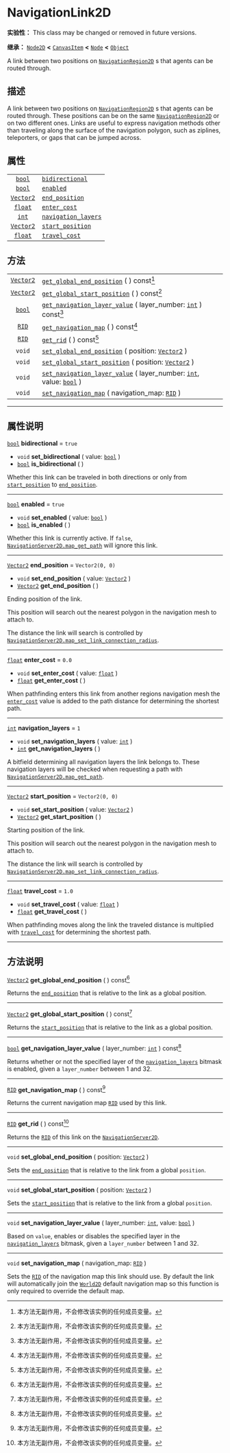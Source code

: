 <!-- ⚠ 请勿编辑本文件 ⚠ -->
<!-- 本文档使用脚本从 WeDot 引擎源码仓库生成。 -->
<!-- 生成脚本：https://github.com/WeDot-Engine/WeDot/tree/4.3/doc/tools/make_md.py； -->
<!-- 原文件：https://github.com/WeDot-Engine/WeDot/tree/4.3/doc/classes/NavigationLink2D.xml。 -->

<div id="_class_navigationlink2d"></div>

# NavigationLink2D

**实验性：** This class may be changed or removed in future versions.

**继承：** [`Node2D`](class_node2d.md) **<** [`CanvasItem`](class_canvasitem.md) **<** [`Node`](class_node.md) **<** [`Object`](class_object.md)

A link between two positions on [`NavigationRegion2D`](class_navigationregion2d.md) s that agents can be routed through.

## 描述

A link between two positions on [`NavigationRegion2D`](class_navigationregion2d.md) s that agents can be routed through. These positions can be on the same [`NavigationRegion2D`](class_navigationregion2d.md) or on two different ones. Links are useful to express navigation methods other than traveling along the surface of the navigation polygon, such as ziplines, teleporters, or gaps that can be jumped across.

## 属性

|||
|:-:|:--|
| [`bool`](class_bool.md)       | [`bidirectional`](class_navigationlink2d.md#class_navigationlink2d_property_bidirectional)         | ``true``          |
| [`bool`](class_bool.md)       | [`enabled`](class_navigationlink2d.md#class_navigationlink2d_property_enabled)                     | ``true``          |
| [`Vector2`](class_vector2.md) | [`end_position`](class_navigationlink2d.md#class_navigationlink2d_property_end_position)           | ``Vector2(0, 0)`` |
| [`float`](class_float.md)     | [`enter_cost`](class_navigationlink2d.md#class_navigationlink2d_property_enter_cost)               | ``0.0``           |
| [`int`](class_int.md)         | [`navigation_layers`](class_navigationlink2d.md#class_navigationlink2d_property_navigation_layers) | ``1``             |
| [`Vector2`](class_vector2.md) | [`start_position`](class_navigationlink2d.md#class_navigationlink2d_property_start_position)       | ``Vector2(0, 0)`` |
| [`float`](class_float.md)     | [`travel_cost`](class_navigationlink2d.md#class_navigationlink2d_property_travel_cost)             | ``1.0``           |

## 方法

|||
|:-:|:--|
| [`Vector2`](class_vector2.md) | [`get_global_end_position`](class_navigationlink2d.md#class_navigationlink2d_method_get_global_end_position) ( ) const[^const]                                                             |
| [`Vector2`](class_vector2.md) | [`get_global_start_position`](class_navigationlink2d.md#class_navigationlink2d_method_get_global_start_position) ( ) const[^const]                                                         |
| [`bool`](class_bool.md)       | [`get_navigation_layer_value`](class_navigationlink2d.md#class_navigationlink2d_method_get_navigation_layer_value) ( layer_number: [`int`](class_int.md) ) const[^const]                   |
| [`RID`](class_rid.md)         | [`get_navigation_map`](class_navigationlink2d.md#class_navigationlink2d_method_get_navigation_map) ( ) const[^const]                                                                       |
| [`RID`](class_rid.md)         | [`get_rid`](class_navigationlink2d.md#class_navigationlink2d_method_get_rid) ( ) const[^const]                                                                                             |
| `void`                        | [`set_global_end_position`](class_navigationlink2d.md#class_navigationlink2d_method_set_global_end_position) ( position: [`Vector2`](class_vector2.md) )                                   |
| `void`                        | [`set_global_start_position`](class_navigationlink2d.md#class_navigationlink2d_method_set_global_start_position) ( position: [`Vector2`](class_vector2.md) )                               |
| `void`                        | [`set_navigation_layer_value`](class_navigationlink2d.md#class_navigationlink2d_method_set_navigation_layer_value) ( layer_number: [`int`](class_int.md), value: [`bool`](class_bool.md) ) |
| `void`                        | [`set_navigation_map`](class_navigationlink2d.md#class_navigationlink2d_method_set_navigation_map) ( navigation_map: [`RID`](class_rid.md) )                                               |

<!-- rst-class:: classref-section-separator -->

---

## 属性说明

<div id="_class_navigationlink2d_property_bidirectional"></div>

[`bool`](class_bool.md) **bidirectional** = ``true`` <div id="class_navigationlink2d_property_bidirectional"></div>

- `void` **set_bidirectional** ( value: [`bool`](class_bool.md) )
- [`bool`](class_bool.md) **is_bidirectional** ( )

Whether this link can be traveled in both directions or only from [`start_position`](class_navigationlink2d.md#class_navigationlink2d_property_start_position) to [`end_position`](class_navigationlink2d.md#class_navigationlink2d_property_end_position).

<!-- rst-class:: classref-item-separator -->

---

<div id="_class_navigationlink2d_property_enabled"></div>

[`bool`](class_bool.md) **enabled** = ``true`` <div id="class_navigationlink2d_property_enabled"></div>

- `void` **set_enabled** ( value: [`bool`](class_bool.md) )
- [`bool`](class_bool.md) **is_enabled** ( )

Whether this link is currently active. If `false`, [`NavigationServer2D.map_get_path`](class_navigationserver2d.md#class_navigationserver2d_method_map_get_path) will ignore this link.

<!-- rst-class:: classref-item-separator -->

---

<div id="_class_navigationlink2d_property_end_position"></div>

[`Vector2`](class_vector2.md) **end_position** = ``Vector2(0, 0)`` <div id="class_navigationlink2d_property_end_position"></div>

- `void` **set_end_position** ( value: [`Vector2`](class_vector2.md) )
- [`Vector2`](class_vector2.md) **get_end_position** ( )

Ending position of the link.

This position will search out the nearest polygon in the navigation mesh to attach to.

The distance the link will search is controlled by [`NavigationServer2D.map_set_link_connection_radius`](class_navigationserver2d.md#class_navigationserver2d_method_map_set_link_connection_radius).

<!-- rst-class:: classref-item-separator -->

---

<div id="_class_navigationlink2d_property_enter_cost"></div>

[`float`](class_float.md) **enter_cost** = ``0.0`` <div id="class_navigationlink2d_property_enter_cost"></div>

- `void` **set_enter_cost** ( value: [`float`](class_float.md) )
- [`float`](class_float.md) **get_enter_cost** ( )

When pathfinding enters this link from another regions navigation mesh the [`enter_cost`](class_navigationlink2d.md#class_navigationlink2d_property_enter_cost) value is added to the path distance for determining the shortest path.

<!-- rst-class:: classref-item-separator -->

---

<div id="_class_navigationlink2d_property_navigation_layers"></div>

[`int`](class_int.md) **navigation_layers** = ``1`` <div id="class_navigationlink2d_property_navigation_layers"></div>

- `void` **set_navigation_layers** ( value: [`int`](class_int.md) )
- [`int`](class_int.md) **get_navigation_layers** ( )

A bitfield determining all navigation layers the link belongs to. These navigation layers will be checked when requesting a path with [`NavigationServer2D.map_get_path`](class_navigationserver2d.md#class_navigationserver2d_method_map_get_path).

<!-- rst-class:: classref-item-separator -->

---

<div id="_class_navigationlink2d_property_start_position"></div>

[`Vector2`](class_vector2.md) **start_position** = ``Vector2(0, 0)`` <div id="class_navigationlink2d_property_start_position"></div>

- `void` **set_start_position** ( value: [`Vector2`](class_vector2.md) )
- [`Vector2`](class_vector2.md) **get_start_position** ( )

Starting position of the link.

This position will search out the nearest polygon in the navigation mesh to attach to.

The distance the link will search is controlled by [`NavigationServer2D.map_set_link_connection_radius`](class_navigationserver2d.md#class_navigationserver2d_method_map_set_link_connection_radius).

<!-- rst-class:: classref-item-separator -->

---

<div id="_class_navigationlink2d_property_travel_cost"></div>

[`float`](class_float.md) **travel_cost** = ``1.0`` <div id="class_navigationlink2d_property_travel_cost"></div>

- `void` **set_travel_cost** ( value: [`float`](class_float.md) )
- [`float`](class_float.md) **get_travel_cost** ( )

When pathfinding moves along the link the traveled distance is multiplied with [`travel_cost`](class_navigationlink2d.md#class_navigationlink2d_property_travel_cost) for determining the shortest path.

<!-- rst-class:: classref-section-separator -->

---

## 方法说明

<div id="_class_navigationlink2d_method_get_global_end_position"></div>

[`Vector2`](class_vector2.md) **get_global_end_position** ( ) const[^const]<div id="class_navigationlink2d_method_get_global_end_position"></div>

Returns the [`end_position`](class_navigationlink2d.md#class_navigationlink2d_property_end_position) that is relative to the link as a global position.

<!-- rst-class:: classref-item-separator -->

---

<div id="_class_navigationlink2d_method_get_global_start_position"></div>

[`Vector2`](class_vector2.md) **get_global_start_position** ( ) const[^const]<div id="class_navigationlink2d_method_get_global_start_position"></div>

Returns the [`start_position`](class_navigationlink2d.md#class_navigationlink2d_property_start_position) that is relative to the link as a global position.

<!-- rst-class:: classref-item-separator -->

---

<div id="_class_navigationlink2d_method_get_navigation_layer_value"></div>

[`bool`](class_bool.md) **get_navigation_layer_value** ( layer_number: [`int`](class_int.md) ) const[^const]<div id="class_navigationlink2d_method_get_navigation_layer_value"></div>

Returns whether or not the specified layer of the [`navigation_layers`](class_navigationlink2d.md#class_navigationlink2d_property_navigation_layers) bitmask is enabled, given a `layer_number` between 1 and 32.

<!-- rst-class:: classref-item-separator -->

---

<div id="_class_navigationlink2d_method_get_navigation_map"></div>

[`RID`](class_rid.md) **get_navigation_map** ( ) const[^const]<div id="class_navigationlink2d_method_get_navigation_map"></div>

Returns the current navigation map [`RID`](class_rid.md) used by this link.

<!-- rst-class:: classref-item-separator -->

---

<div id="_class_navigationlink2d_method_get_rid"></div>

[`RID`](class_rid.md) **get_rid** ( ) const[^const]<div id="class_navigationlink2d_method_get_rid"></div>

Returns the [`RID`](class_rid.md) of this link on the [`NavigationServer2D`](class_navigationserver2d.md).

<!-- rst-class:: classref-item-separator -->

---

<div id="_class_navigationlink2d_method_set_global_end_position"></div>

`void` **set_global_end_position** ( position: [`Vector2`](class_vector2.md) )<div id="class_navigationlink2d_method_set_global_end_position"></div>

Sets the [`end_position`](class_navigationlink2d.md#class_navigationlink2d_property_end_position) that is relative to the link from a global `position`.

<!-- rst-class:: classref-item-separator -->

---

<div id="_class_navigationlink2d_method_set_global_start_position"></div>

`void` **set_global_start_position** ( position: [`Vector2`](class_vector2.md) )<div id="class_navigationlink2d_method_set_global_start_position"></div>

Sets the [`start_position`](class_navigationlink2d.md#class_navigationlink2d_property_start_position) that is relative to the link from a global `position`.

<!-- rst-class:: classref-item-separator -->

---

<div id="_class_navigationlink2d_method_set_navigation_layer_value"></div>

`void` **set_navigation_layer_value** ( layer_number: [`int`](class_int.md), value: [`bool`](class_bool.md) )<div id="class_navigationlink2d_method_set_navigation_layer_value"></div>

Based on `value`, enables or disables the specified layer in the [`navigation_layers`](class_navigationlink2d.md#class_navigationlink2d_property_navigation_layers) bitmask, given a `layer_number` between 1 and 32.

<!-- rst-class:: classref-item-separator -->

---

<div id="_class_navigationlink2d_method_set_navigation_map"></div>

`void` **set_navigation_map** ( navigation_map: [`RID`](class_rid.md) )<div id="class_navigationlink2d_method_set_navigation_map"></div>

Sets the [`RID`](class_rid.md) of the navigation map this link should use. By default the link will automatically join the [`World2D`](class_world2d.md) default navigation map so this function is only required to override the default map.

[^virtual]: 本方法通常需要用户覆盖才能生效。
[^const]: 本方法无副作用，不会修改该实例的任何成员变量。
[^vararg]: 本方法除了能接受在此处描述的参数外，还能够继续接受任意数量的参数。
[^constructor]: 本方法用于构造某个类型。
[^static]: 调用本方法无需实例，可直接使用类名进行调用。
[^operator]: 本方法描述的是使用本类型作为左操作数的有效运算符。
[^bitfield]: 这个值是由下列位标志构成位掩码的整数。
[^void]: 无返回值。
